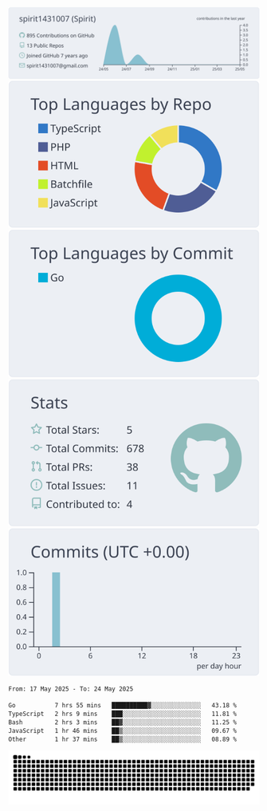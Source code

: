 [![](https://raw.githubusercontent.com/spirit1431007/spirit1431007/master/profile-summary-card-output/nord_bright/0-profile-details.svg)](https://git.io/spiritx)
[![](https://raw.githubusercontent.com/spirit1431007/spirit1431007/master/profile-summary-card-output/nord_bright/1-repos-per-language.svg)](https://git.io/spiritx) [![](https://raw.githubusercontent.com/spirit1431007/spirit1431007/master/profile-summary-card-output/nord_bright/2-most-commit-language.svg)](https://git.io/spiritx)
[![](https://raw.githubusercontent.com/spirit1431007/spirit1431007/master/profile-summary-card-output/nord_bright/3-stats.svg)](https://git.io/spiritx) [![](https://raw.githubusercontent.com/spirit1431007/spirit1431007/master/profile-summary-card-output/nord_bright/4-productive-time.svg)](https://git.io/spiritx)

<!--START_SECTION:waka-->

```txt
From: 17 May 2025 - To: 24 May 2025

Go           7 hrs 55 mins   ██████████▓░░░░░░░░░░░░░░   43.18 %
TypeScript   2 hrs 9 mins    ███░░░░░░░░░░░░░░░░░░░░░░   11.81 %
Bash         2 hrs 3 mins    ██▓░░░░░░░░░░░░░░░░░░░░░░   11.25 %
JavaScript   1 hr 46 mins    ██▒░░░░░░░░░░░░░░░░░░░░░░   09.67 %
Other        1 hr 37 mins    ██▒░░░░░░░░░░░░░░░░░░░░░░   08.89 %
```

<!--END_SECTION:waka-->

![contribution](https://github.com/spirit1431007/spirit1431007/blob/output/github-contribution-grid-snake.svg)
